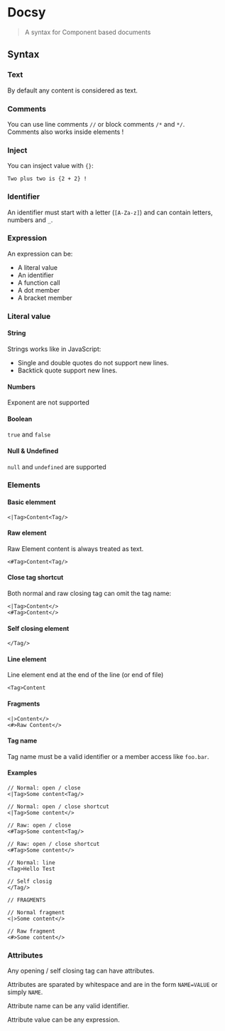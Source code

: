 # Docsy

> A syntax for Component based documents

## Syntax

### Text

By default any content is considered as text.

### Comments

You can use line comments `//` or block comments `/*` and `*/`.  
Comments also works inside elements !

### Inject

You can insject value with `{}`:

```docsy
Two plus two is {2 + 2} !
```

### Identifier

An identifier must start with a letter (`[A-Za-z]`) and can contain letters, numbers and `_`.

### Expression

An expression can be:

- A literal value
- An identifier
- A function call
- A dot member
- A bracket member

### Literal value

#### String

Strings works like in JavaScript:

- Single and double quotes do not support new lines.
- Backtick quote support new lines.

#### Numbers

Exponent are not supported

#### Boolean

`true` and `false`

#### Null & Undefined

`null` and `undefined` are supported

### Elements

#### Basic elemment

```
<|Tag>Content<Tag/>
```

#### Raw element

Raw Element content is always treated as text.

```
<#Tag>Content<Tag/>
```

#### Close tag shortcut

Both normal and raw closing tag can omit the tag name:

```
<|Tag>Content</>
<#Tag>Content</>
```

#### Self closing element

```
</Tag/>
```

#### Line element

Line element end at the end of the line (or end of file)

```
<Tag>Content
```

#### Fragments

```
<|>Content</>
<#>Raw Content</>
```

#### Tag name

Tag name must be a valid identifier or a member access like `foo.bar`.

#### Examples

```
// Normal: open / close
<|Tag>Some content<Tag/>

// Normal: open / close shortcut
<|Tag>Some content</>

// Raw: open / close
<#Tag>Some content<Tag/>

// Raw: open / close shortcut
<#Tag>Some content</>

// Normal: line
<Tag>Hello Test

// Self closig
</Tag/>

// FRAGMENTS

// Normal fragment
<|>Some content</>

// Raw fragment
<#>Some content</>
```

### Attributes

Any opening / self closing tag can have attributes.

Attributes are sparated by whitespace and are in the form `NAME=VALUE` or simply `NAME`.

Attribute name can be any valid identifier.

Attribute value can be any expression.
